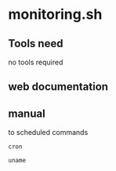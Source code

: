 # monitoring.sh

## Tools need

no tools required


## web documentation


## manual

to scheduled commands

```cron```

```uname```
